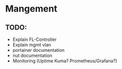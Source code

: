 # Mangement

## TODO:
- Explain FL-Controller
- Explain mgmt vlan
- portainer documentation
- nut documentation
- Monitoring (Uptime Kuma? Prometheus/Grafana?)
